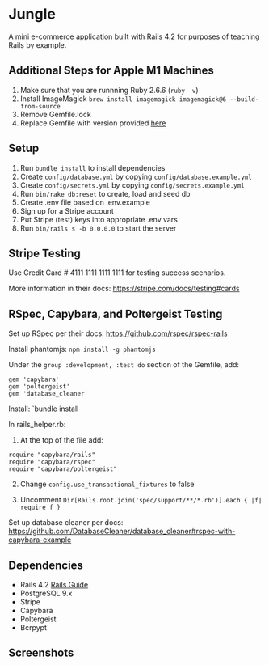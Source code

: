 # Jungle

A mini e-commerce application built with Rails 4.2 for purposes of teaching Rails by example.

## Additional Steps for Apple M1 Machines

1. Make sure that you are runnning Ruby 2.6.6 (`ruby -v`)
1. Install ImageMagick `brew install imagemagick imagemagick@6 --build-from-source`
1. Remove Gemfile.lock
1. Replace Gemfile with version provided [here](https://gist.githubusercontent.com/FrancisBourgouin/831795ae12c4704687a0c2496d91a727/raw/ce8e2104f725f43e56650d404169c7b11c33a5c5/Gemfile)

## Setup

1. Run `bundle install` to install dependencies
2. Create `config/database.yml` by copying `config/database.example.yml`
3. Create `config/secrets.yml` by copying `config/secrets.example.yml`
4. Run `bin/rake db:reset` to create, load and seed db
5. Create .env file based on .env.example
6. Sign up for a Stripe account
7. Put Stripe (test) keys into appropriate .env vars
8. Run `bin/rails s -b 0.0.0.0` to start the server

## Stripe Testing

Use Credit Card # 4111 1111 1111 1111 for testing success scenarios.

More information in their docs: <https://stripe.com/docs/testing#cards>

## RSpec, Capybara, and Poltergeist Testing

Set up RSpec per their docs: https://github.com/rspec/rspec-rails

Install phantomjs: `npm install -g phantomjs`

Under the `group :development, :test do` section of the Gemfile, add:

```
gem 'capybara'
gem 'poltergeist'
gem 'database_cleaner'
```

Install: `bundle install

In rails_helper.rb:

1. At the top of the file add:

```
require "capybara/rails"
require "capybara/rspec"
require "capybara/poltergeist"
```

2. Change `config.use_transactional_fixtures` to false

3. Uncomment `Dir[Rails.root.join('spec/support/**/*.rb')].each { |f| require f }`

Set up database cleaner per docs: https://github.com/DatabaseCleaner/database_cleaner#rspec-with-capybara-example

## Dependencies

- Rails 4.2 [Rails Guide](http://guides.rubyonrails.org/v4.2/)
- PostgreSQL 9.x
- Stripe
- Capybara
- Poltergeist
- Bcrpypt

## Screenshots
